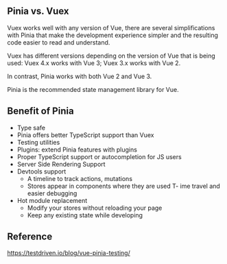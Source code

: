 ## Pinia vs. Vuex


Vuex works well with any version of Vue, there are several simplifications with Pinia that make the development experience simpler and the resulting code easier to read and understand.


Vuex has different versions depending on the version of Vue that is being used: 
Vuex 4.x works with Vue 3; 
Vuex 3.x works with Vue 2. 

In contrast, Pinia works with both Vue 2 and Vue 3.

Pinia is the recommended state management library for Vue.

## Benefit of Pinia
- Type safe
- Pinia offers better TypeScript support than Vuex
- Testing utilities
- Plugins: extend Pinia features with plugins
- Proper TypeScript support or autocompletion for JS users
- Server Side Rendering Support
- Devtools support
    - A timeline to track actions, mutations
    - Stores appear in components where they are used
    T- ime travel and easier debugging
- Hot module replacement
    - Modify your stores without reloading your page
    - Keep any existing state while developing

## Reference
https://testdriven.io/blog/vue-pinia-testing/

